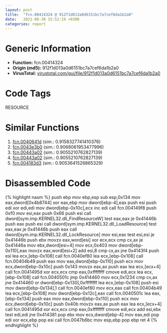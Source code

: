 ```yaml
---
layout: post
title:  "fcn.00414324 @ 912f1d013a0d6151bc7a7cef6da1b2a0"
date:   2021-08-30 15:52:19 +0300
categories: report
---
```


# Generic Information
- **Function:** fcn.00414324
- **Origin (md5):** 912f1d013a0d6151bc7a7cef6da1b2a0
- **VirusTotal:** [virustotal.com/gui/file/912f1d013a0d6151bc7a7cef6da1b2a0][virustotal_ref]

# Code Tags
<span class="tag" id="RESOURCE">RESOURCE</span>


# Similar Functions

1. [fcn.0040641d][similar_1_ref] (sim.: 0.9158327741410376)
2. [fcn.0043e3b0][similar_2_ref] (sim.: 0.9068061953477996)
3. [fcn.00443a02][similar_3_ref] (sim.: 0.9055210762827139)
4. [fcn.00443a02][similar_4_ref] (sim.: 0.9055210762827139)
5. [fcn.004183d3][similar_5_ref] (sim.: 0.9053641526865329)


# Disassembled Code

{% highlight nasm %}
push ebp
mov ebp,esp
sub esp,0x134
mov eax,dword[0x4b8744]
xor eax,ebp
mov dword[ebp-4],eax
push esi
push edi
xor edi,edi
mov dword[ebp-0x10c],ecx
inc edi
call fcn.004149f8
push 0xf0
mov esi,eax
push 0x66
push esi
call dword[sym.imp.KERNEL32.dll_FindResourceW]
test eax,eax
je 0x41446b
push eax
push esi
call dword[sym.imp.KERNEL32.dll_LoadResource]
test eax,eax
je 0x41446b
push eax
call dword[sym.imp.KERNEL32.dll_LockResource]
mov esi,eax
test esi,esi
je 0x41446b
push ebx
movzx eax,word[esi]
xor ecx,ecx
cmp cx,ax
je 0x41446a
mov ebx,dword[esi+4]
mov ecx,0x403
mov dword[ebp-0x110],eax
movzx eax,word[esi+2]
add esi,8
cmp cx,ax
jne 0x4143f4
push esi
lea ecx,[ebp-0x108]
call fcn.0040ef80
lea ecx,[ebp-0x108]
call fcn.00404b49
push eax
mov eax,dword[ebp-0x110]
push ecx
mov ecx,dword[ebp-0x10c]
push 0x143
movzx eax,ax
push eax
lea ecx,[ecx+4]
call fcn.0041495d
xor ecx,ecx
cmp eax,0xffffffff
cmove edi,ecx
lea ecx,[ebp-0x108]
call fcn.0040501c
jmp 0x414460
mov ecx,0x1234
cmp cx,ax
jne 0x414460
or dword[ebp-0x130],0xffffffff
lea ecx,[ebp-0x108]
push esi
mov dword[ebp-0x134],1
call fcn.0040ef80
mov ecx,eax
call fcn.00404b49
lea ecx,[ebp-0x108]
mov dword[ebp-0x12c],eax
call fcn.0040501c
lea eax,[ebp-0x134]
push eax
mov eax,dword[ebp-0x110]
push ecx
mov ecx,dword[ebp-0x10c]
push 0x40b
movzx eax,ax
push eax
lea ecx,[ecx+4]
call fcn.0041495d
xor ecx,ecx
cmp eax,0xffffffff
cmove edi,ecx
add esi,ebx
test edi,edi
jne 0x414381
pop ebx
mov ecx,dword[ebp-4]
mov eax,edi
pop edi
xor ecx,ebp
pop esi
call fcn.0047b6bc
mov esp,ebp
pop ebp
ret 4
{% endhighlight %}


[similar_1_ref]: /report/fcn.0040641d@470263fe7e7cc115b95cd041d643e3b5
[similar_2_ref]: /report/fcn.0043e3b0@4fe6510221c33bf023f6abed461fc13f
[similar_3_ref]: /report/fcn.00443a02@8d996434378dbdbb47e86342be5446c7
[similar_4_ref]: /report/fcn.00443a02@c2f40b3bc10e39d3d975422ee4d09bab
[similar_5_ref]: /report/fcn.004183d3@f5b8476c36459986b226c45654aeb016
[virustotal_ref]: https://www.virustotal.com/gui/file/912f1d013a0d6151bc7a7cef6da1b2a0